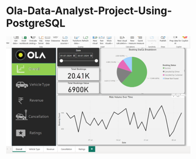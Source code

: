 # Ola-Data-Analyst-Project-Using-PostgreSQL
![Ola Logo](https://github.com/Nitish-Das12/Ola-Data-Analyst-Project/blob/main/ola%20dastboard%20ss.png)
